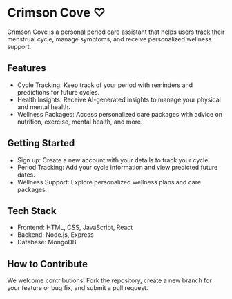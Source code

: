 <h1>Crimson Cove ♡</h1>

<p>
  Crimson Cove is a personal period care assistant that helps users track their menstrual cycle, manage symptoms, and receive personalized wellness support.
</p>

<h2>Features</h2>

<ul>
  <li>Cycle Tracking: Keep track of your period with reminders and predictions for future cycles.</li>
  <li>Health Insights: Receive AI-generated insights to manage your physical and mental health.</li>
  <li>Wellness Packages: Access personalized care packages with advice on nutrition, exercise, mental health, and more.</li>
</ul>  
<h2>Getting Started</h2>
<ul>
  <li>Sign up: Create a new account with your details to track your cycle.</li>
  <li>Period Tracking: Add your cycle information and view predicted future dates.</li>
  <li>Wellness Support: Explore personalized wellness plans and care packages.</li>
</ul>
<h2>Tech Stack</h2>
<ul>
  <li>Frontend: HTML, CSS, JavaScript, React</li>
  <li>Backend: Node.js, Express</li>
  <li>Database: MongoDB</li>
</ul>
<h2>How to Contribute</h2>
We welcome contributions! Fork the repository, create a new branch for your feature or bug fix, and submit a pull request.

